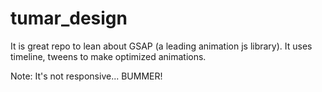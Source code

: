 # tumar_design
It is  great repo to lean about GSAP (a leading animation js library).
It uses timeline, tweens to make optimized animations.

Note: It's not responsive... BUMMER!
